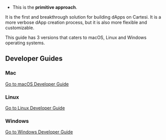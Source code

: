 - This is the **primitive approach**.

It is the first and breakthrough solution for building dApps on Cartesi. It is a more verbose dApp creation process, but it is also more flexible and customizable.

This guide has 3 versions that caters to macOS, Linux and Windows operating systems.

## Developer Guides

### Mac

[Go to macOS Developer Guide](mac.md)

### Linux

[Go to Linux Developer Guide](linux.md)

### Windows

[Go to Windows Developer Guide](windows.md)